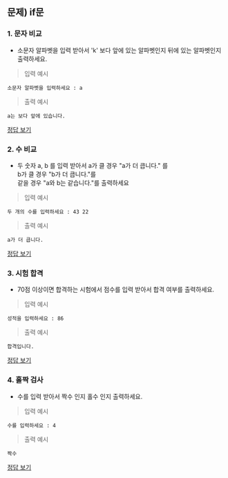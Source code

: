 ## 문제) if문

### 1. 문자 비교 

* 소문자 알파벳을 입력 받아서 'k' 보다 앞에 있는 알파벳인지 뒤에 있는 알파벳인지 출력하세요.
 
> 입력 예시

```
소문자 알파벳을 입력하세요 : a
```

> 출력 예시

```
a는 보다 앞에 있습니다.
```

[정답 보기](quiz01_1.py)

### 2. 수 비교
* 두 숫자 a, b 를 입력 받아서 a가 클 경우 "a가 더 큽니다." 를   
b가 클 경우 "b가 더 큽니다."를  
같을 경우 "a와 b는 같습니다."를 출력하세요

> 입력 예시

```
두 개의 수를 입력하세요 : 43 22
```

> 출력 예시

```
a가 더 큽니다.
```

[정답 보기](quiz01_2.py)

### 3. 시험 합격

* 70점 이상이면 합격하는 시험에서 점수를 입력 받아서 합격 여부를 출력하세요.

> 입력 예시

```
성적을 입력하세요 : 86
```

> 출력 예시

```
합격입니다.
```

[정답 보기](quiz01_3.py)

### 4. 홀짝 검사
* 수를 입력 받아서 짝수 인지 홀수 인지 출력하세요.

> 입력 예시

```
수를 입력하세요 : 4
```

> 출력 예시

```
짝수
```

[정답 보기](quiz01_4.py)

